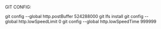GIT CONFIG:

git config --global http.postBuffer 524288000
git lfs install
git config --global http.lowSpeedLimit 0
git config --global http.lowSpeedTime 999999
